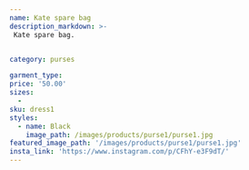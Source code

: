 ```yaml
---
name: Kate spare bag
description_markdown: >-
 Kate spare bag.


category: purses

garment_type:
price: '50.00'
sizes:
  -
sku: dress1
styles:
  - name: Black
    image_path: /images/products/purse1/purse1.jpg
featured_image_path: '/images/products/purse1/purse1.jpg'
insta_link: 'https://www.instagram.com/p/CFhY-e3F9dT/'
---
```

